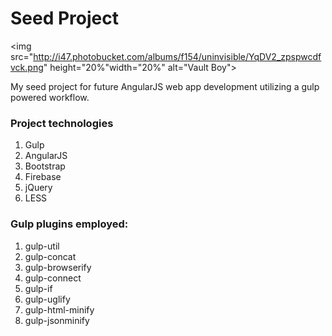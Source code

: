 # Seed Project

<img src="http://i47.photobucket.com/albums/f154/uninvisible/YqDV2_zpspwcdfvck.png" height="20%"width="20%" alt="Vault Boy">

My seed project for future AngularJS web app development utilizing a gulp powered workflow.

### Project technologies
1. Gulp
2. AngularJS
3. Bootstrap
4. Firebase
5. jQuery
6. LESS

### Gulp plugins employed:

1. gulp-util
2. gulp-concat
3. gulp-browserify
4. gulp-connect
5. gulp-if
6. gulp-uglify
7. gulp-html-minify
8. gulp-jsonminify
